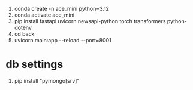 1. conda create -n ace_mini python=3.12
2. conda activate ace_mini
3. pip install fastapi uvicorn newsapi-python torch transformers python-dotenv
4. cd back
5. uvicorn main:app --reload --port=8001

# db settings
1. pip install "pymongo[srv]"